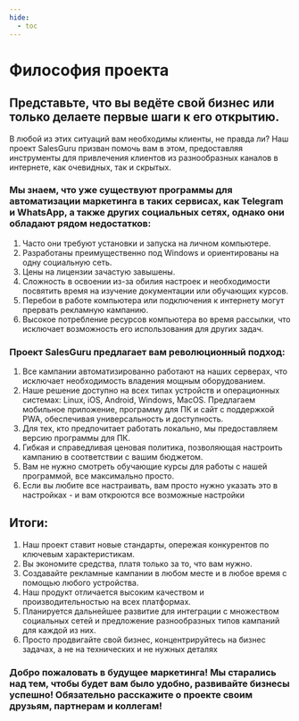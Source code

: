 ```yaml
---
hide:
  - toc
---
```



# Философия проекта

## Представьте, что вы ведёте свой бизнес или только делаете первые шаги к его открытию. 
В любой из этих ситуаций вам необходимы клиенты, не правда ли? 
Наш проект SalesGuru призван помочь вам в этом, предоставляя инструменты для привлечения клиентов из разнообразных каналов в интернете, как очевидных, так и скрытых.

### Мы знаем, что уже существуют программы для автоматизации маркетинга в таких сервисах, как Telegram и WhatsApp, а также других социальных сетях, однако они обладают рядом недостатков:
1. Часто они требуют установки и запуска на личном компьютере.
2. Разработаны преимущественно под Windows и ориентированы на одну социальную сеть.
3. Цены на лицензии зачастую завышены.
4. Сложность в освоении из-за обилия настроек и необходимости посвятить время на изучение документации или обучающих курсов.
5. Перебои в работе компьютера или подключения к интернету могут прервать рекламную кампанию.
6. Высокое потребление ресурсов компьютера во время рассылки, что исключает возможность его использования для других задач.
  
### Проект SalesGuru предлагает вам революционный подход:
1. Все кампании автоматизированно работают на наших серверах, что исключает необходимость владения мощным оборудованием.
2. Наше решение доступно на всех типах устройств и операционных системах: Linux, iOS, Android, Windows, MacOS. Предлагаем мобильное приложение, программу для ПК и сайт с поддержкой PWA, обеспечивая универсальность и доступность.
3. Для тех, кто предпочитает работать локально, мы предоставляем версию программы для ПК.
4. Гибкая и справедливая ценовая политика, позволяющая настроить кампанию в соответствии с вашим бюджетом.
5. Вам не нужно смотреть обучающие курсы для работы с нашей программой, все максимально просто. 
6. Если вы любите все настраивать, вам просто нужно указать это в настройках - и вам откроются все возможные настройки


## Итоги:

1. Наш проект ставит новые стандарты, опережая конкурентов по ключевым характеристикам.
2. Вы экономите средства, платя только за то, что вам нужно.
3. Создавайте рекламные кампании в любом месте и в любое время с помощью любого устройства.
4. Наш продукт отличается высоким качеством и производительностью на всех платформах.
5. Планируется дальнейшее развитие для интеграции с множеством социальных сетей и предложение разнообразных типов кампаний для каждой из них.
6. Просто продвигайте свой бизнес, концентрируйтесь на бизнес задачах, а не на технических и не нужных деталях

### Добро пожаловать в будущее маркетинга! Мы старались над тем, чтобы будет вам было удобно, развивайте бизнесы успешно! Обязательно расскажите о проекте своим друзьям, партнерам и коллегам!